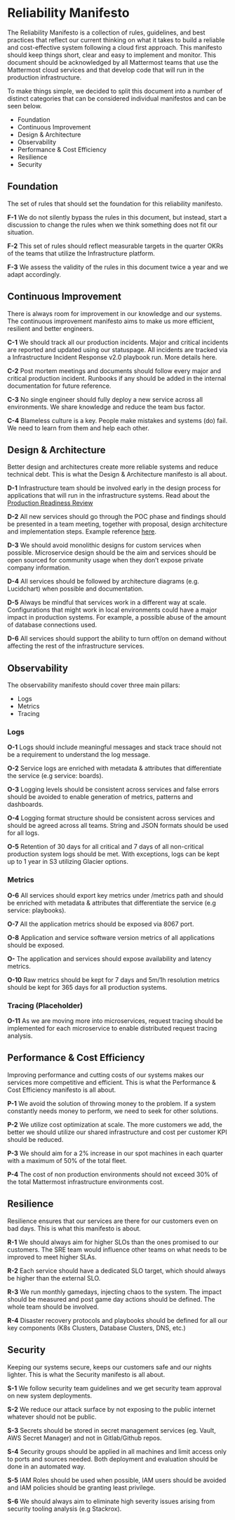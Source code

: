 # Reliability Manifesto

The Reliability Manifesto is a collection of rules, guidelines, and best practices that reflect our current thinking on what it takes to build a reliable and cost-effective system following a cloud first approach. This manifesto should keep things short, clear and easy to implement and monitor. This document should be acknowledged by all Mattermost teams that use the Mattermost cloud services and that develop code that will run in the production infrastructure.

To make things simple, we decided to split this document into a number of distinct categories that can be considered individual manifestos and can be seen below. 

- Foundation
- Continuous Improvement 
- Design & Architecture 
- Observability 
- Performance & Cost Efficiency
- Resilience
- Security

## Foundation
The set of rules that should set the foundation for this reliability manifesto.

**F-1** We do not silently bypass the rules in this document, but instead, start a discussion to change the rules when we think something does not fit our situation.

**F-2** This set of rules should reflect measurable targets in the quarter OKRs of the teams that utilize the Infrastructure platform. 

**F-3** We assess the validity of the rules in this document twice a year and we adapt accordingly.

## Continuous Improvement

There is always room for improvement in our knowledge and our systems. The continuous improvement manifesto aims to make us more efficient, resilient and better engineers.

**C-1** We should track all our production incidents. Major and critical incidents are reported and updated using our statuspage. All incidents are tracked via a Infrastructure Incident Response v2.0 playbook run. More details here.

**C-2** Post mortem meetings and documents should follow every major and critical production incident. Runbooks if any should be added in the internal documentation for future reference.

**C-3** No single engineer should fully deploy a new service across all environments. We share knowledge and reduce the team bus factor. 

**C-4** Blameless culture is a key. People make mistakes and systems (do) fail. We need to learn from them and help each other. 

## Design & Architecture

Better design and architectures create more reliable systems and reduce technical debt. This is what the Design & Architecture manifesto is all about. 

**D-1** Infrastructure team should be involved early in the design process for applications that will run in the infrastructure systems. Read about the [Production Readiness Review](/operations/research-and-development/engineering/infrastructure-engineering/production-readiness-review.md)

**D-2** All new services should go through the POC phase and findings should be presented in a team meeting, together with proposal, design architecture and implementation steps. Example reference [here](https://docs.google.com/document/d/1KZlemVB_75Xv4CDao5bcWpKml3fHbpcoAk_gWl8nFSY/edit).

**D-3** We should avoid monolithic designs for custom services when possible. Microservice design should be the aim and services should be open sourced for community usage when they don’t expose private company information.
 
**D-4** All services should be followed by architecture diagrams (e.g. Lucidchart) when possible and documentation.

**D-5** Always be mindful that services work in a different way at scale. Configurations that might work in local environments could have a major impact in production systems. For example, a possible abuse of the amount of database connections used. 

**D-6** All services should support the ability to turn off/on on demand without affecting the rest of the infrastructure services.

## Observability

The observability manifesto should cover three main pillars:
- Logs
- Metrics
- Tracing

### Logs

**O-1** Logs should include meaningful messages and stack trace should not be a requirement to understand the log message.

**O-2** Service logs are enriched with metadata & attributes that differentiate the service (e.g service: boards).

**O-3** Logging levels should be consistent across services and false errors should be avoided to enable generation of metrics, patterns and dashboards.

**O-4** Logging format structure should be consistent across services and should be agreed across all teams. String and JSON formats should be used for all logs. 

**O-5** Retention of 30 days for all critical and 7 days of all non-critical production system logs should be met. With exceptions, logs can be kept up to 1 year in S3 utilizing Glacier options.

### Metrics
**O-6** All services should export key metrics under /metrics path and should be enriched with metadata & attributes that differentiate the service (e.g service: playbooks).

**O-7** All the application metrics should be exposed via 8067 port.

**O-8** Application and service software version metrics of all applications should be exposed.

**O-** The application and services should expose availability and latency metrics.

**O-10** Raw metrics should be kept for 7 days and 5m/1h resolution metrics should be kept for 365 days for all production systems. 

### Tracing (Placeholder)
**O-11** As we are moving more into microservices, request tracing should be implemented for each microservice to enable distributed request tracing analysis.

## Performance & Cost Efficiency

Improving performance and cutting costs of our systems makes our services more competitive and efficient. This is what the Performance & Cost Efficiency manifesto is all about. 

**P-1** We avoid the solution of throwing money to the problem. If a system constantly needs money to perform, we need to seek for other solutions.

**P-2** We utilize cost optimization at scale. The more customers we add, the better we should utilize our shared infrastructure and cost per customer KPI should be reduced. 

**P-3** We should aim for a 2% increase in our spot machines in each quarter with a maximum of 50% of the total fleet.

**P-4** The cost of non production environments should not exceed 30% of the total Mattermost infrastructure environments cost.  

## Resilience

Resilience ensures that our services are there for our customers even on bad days. This is what this manifesto is about.

**R-1** We should always aim for higher SLOs than the ones promised to our customers. The SRE team would influence other teams on what needs to be improved to meet higher SLAs. 

**R-2** Each service should have a dedicated SLO target, which should always be higher than the external SLO.

**R-3** We run monthly gamedays, injecting chaos to the system. The impact should be measured and post game day actions should be defined. The whole team should be involved.

**R-4** Disaster recovery protocols and playbooks should be defined for all our key components (K8s Clusters, Database Clusters, DNS, etc.)

## Security

Keeping our systems secure, keeps our customers safe and our nights lighter. This is what the Security manifesto is all about. 

**S-1** We follow security team guidelines and we get security team approval on new system deployments.

**S-2** We reduce our attack surface by not exposing to the public internet whatever should not be public. 

**S-3** Secrets should be stored in secret management services (eg. Vault, AWS Secret Manager) and not in Gitlab/Github repos. 

**S-4** Security groups should be applied in all machines and limit access only to ports and sources needed. Both deployment and evaluation should be done in an automated way.

**S-5** IAM Roles should be used when possible, IAM users should be avoided and IAM policies should be granting least privilege.

**S-6** We should always aim to eliminate high severity issues arising from security tooling analysis (e.g Stackrox).
